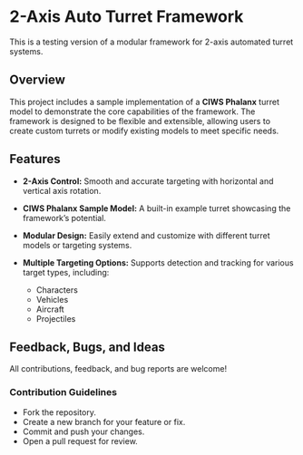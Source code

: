 # 2-Axis Auto Turret Framework

This is a testing version of a modular framework for 2-axis automated turret systems.

## Overview

This project includes a sample implementation of a **CIWS Phalanx** turret model to demonstrate the core capabilities of the framework. The framework is designed to be flexible and extensible, allowing users to create custom turrets or modify existing models to meet specific needs.

## Features

- **2-Axis Control:** Smooth and accurate targeting with horizontal and vertical axis rotation.

- **CIWS Phalanx Sample Model:** A built-in example turret showcasing the framework’s potential.
- **Modular Design:** Easily extend and customize with different turret models or targeting systems.
- **Multiple Targeting Options:** Supports detection and tracking for various target types, including:
  - Characters
  - Vehicles
  - Aircraft
  - Projectiles
    
## Feedback, Bugs, and Ideas

All contributions, feedback, and bug reports are welcome!

### Contribution Guidelines

- Fork the repository.
- Create a new branch for your feature or fix.
- Commit and push your changes.
- Open a pull request for review.
